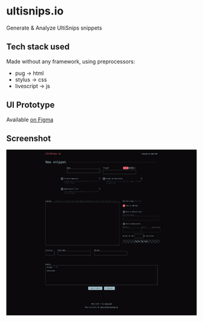 # ultisnips.io
Generate &amp; Analyze UltiSnips snippets

## Tech stack used

Made without any framework, using preprocessors:

- pug → html
- stylus → css
- livescript → js

## UI Prototype

Available [on Figma](https://www.figma.com/proto/vS1qgbKknEOIoCm8aom7oh/ultisnips.io?node-id=1%3A2&scaling=min-zoom)

## Screenshot

![website screenshot](scrot.png)
